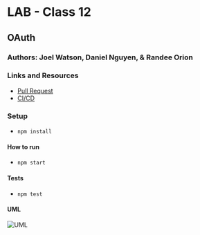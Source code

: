 # LAB - Class 12

## OAuth

### Authors: Joel Watson, Daniel Nguyen, & Randee Orion

### Links and Resources

- [Pull Request](https://github.com/401-advanced-javascript-joel/notes/pull/#)
- [CI/CD](https://github.com/401-advanced-javascript-joel/notes/runs/#)

### Setup

- `npm install`

#### How to run

- `npm start`

#### Tests

- `npm test`

#### UML

![UML](https://drive.google.com/uc?export=view&id=#)
